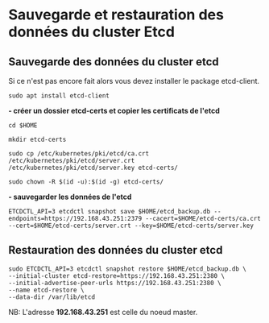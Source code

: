 # Sauvegarde et restauration des données du cluster Etcd

## Sauvegarde des données du cluster etcd
Si ce n'est pas encore fait alors vous devez installer le package etcd-client.
```
sudo apt install etcd-client
```

**- créer un dossier etcd-certs et copier les certificats de l'etcd**
```
cd $HOME

mkdir etcd-certs

sudo cp /etc/kubernetes/pki/etcd/ca.crt /etc/kubernetes/pki/etcd/server.crt /etc/kubernetes/pki/etcd/server.key etcd-certs/

sudo chown -R $(id -u):$(id -g) etcd-certs/
```

**- sauvegarder les données de l'etcd**
```
ETCDCTL_API=3 etcdctl snapshot save $HOME/etcd_backup.db --endpoints=https://192.168.43.251:2379 --cacert=$HOME/etcd-certs/ca.crt --cert=$HOME/etcd-certs/server.crt --key=$HOME/etcd-certs/server.key
```

## Restauration des données du cluster etcd
```
sudo ETCDCTL_API=3 etcdctl snapshot restore $HOME/etcd_backup.db \
--initial-cluster etcd-restore=https://192.168.43.251:2380 \
--initial-advertise-peer-urls https://192.168.43.251:2380 \
--name etcd-restore \
--data-dir /var/lib/etcd
```

NB: L'adresse **192.168.43.251** est celle du noeud master.